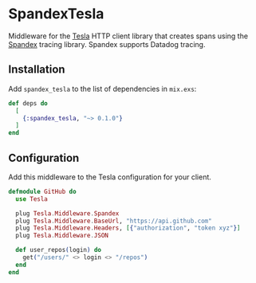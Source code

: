 # SpandexTesla

Middleware for the [Tesla](https://hexdocs.pm/tesla/readme.html) HTTP client
library that creates spans using the [Spandex](https://hex.pm/packages/spandex)
tracing library. Spandex supports Datadog tracing.

## Installation

Add `spandex_tesla` to the list of dependencies in `mix.exs`:

```elixir
def deps do
  [
    {:spandex_tesla, "~> 0.1.0"}
  ]
end
```

## Configuration

Add this middleware to the Tesla configuration for your client.

```elixir
defmodule GitHub do
  use Tesla

  plug Tesla.Middleware.Spandex
  plug Tesla.Middleware.BaseUrl, "https://api.github.com"
  plug Tesla.Middleware.Headers, [{"authorization", "token xyz"}]
  plug Tesla.Middleware.JSON

  def user_repos(login) do
    get("/users/" <> login <> "/repos")
  end
end
```
